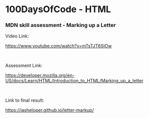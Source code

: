 # 100DaysOfCode - HTML

### MDN skill assessment - Marking up a Letter

Video Link:

https://www.youtube.com/watch?v=mTsTJT6SjOw

<br />

Assessment Link:

https://developer.mozilla.org/en-US/docs/Learn/HTML/Introduction_to_HTML/Marking_up_a_letter


<br />

Link to final result:

https://jasheloper.github.io/letter-markup/


